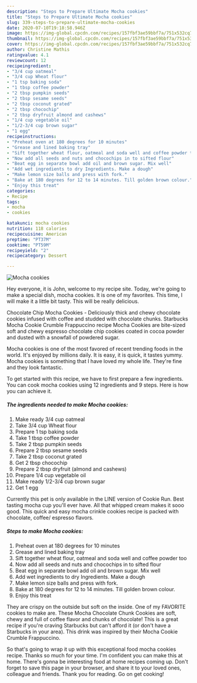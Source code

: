 ```yaml
---
description: "Steps to Prepare Ultimate Mocha cookies"
title: "Steps to Prepare Ultimate Mocha cookies"
slug: 339-steps-to-prepare-ultimate-mocha-cookies
date: 2020-07-10T19:18:58.946Z
image: https://img-global.cpcdn.com/recipes/157fbf3ae59bbf7a/751x532cq70/mocha-cookies-recipe-main-photo.jpg
thumbnail: https://img-global.cpcdn.com/recipes/157fbf3ae59bbf7a/751x532cq70/mocha-cookies-recipe-main-photo.jpg
cover: https://img-global.cpcdn.com/recipes/157fbf3ae59bbf7a/751x532cq70/mocha-cookies-recipe-main-photo.jpg
author: Christine Mathis
ratingvalue: 4.1
reviewcount: 12
recipeingredient:
- "3/4 cup oatmeal"
- "3/4 cup Wheat flour"
- "1 tsp baking soda"
- "1 tbsp coffee powder"
- "2 tbsp pumpkin seeds"
- "2 tbsp sesame seeds"
- "2 tbsp coconut grated"
- "2 tbsp chocochip"
- "2 tbsp dryfruit almond and cashews"
- "1/4 cup vegetable oil"
- "1/2-3/4 cup brown sugar"
- "1 egg"
recipeinstructions:
- "Preheat oven at 180 degrees for 10 minutes"
- "Grease and lined baking tray"
- "Sift together wheat flour, oatmeal and soda well and coffee powder too"
- "Now add all seeds and nuts and chocochips in to sifted flour"
- "Beat egg in separate bowl add oil and brown sugar. Mix well"
- "Add wet ingredients to dry Ingredients. Make a dough"
- "Make lemon size balls and press with fork."
- "Bake at 180 degrees for 12 to 14 minutes. Till golden brown colour."
- "Enjoy this treat"
categories:
- Recipe
tags:
- mocha
- cookies

katakunci: mocha cookies 
nutrition: 118 calories
recipecuisine: American
preptime: "PT37M"
cooktime: "PT59M"
recipeyield: "2"
recipecategory: Dessert

---
```



![Mocha cookies](https://img-global.cpcdn.com/recipes/157fbf3ae59bbf7a/751x532cq70/mocha-cookies-recipe-main-photo.jpg)

Hey everyone, it is John, welcome to my recipe site. Today, we're going to make a special dish, mocha cookies. It is one of my favorites. This time, I will make it a little bit tasty. This will be really delicious.

Chocolate Chip Mocha Cookies - Deliciously thick and chewy chocolate cookies infused with coffee and studded with chocolate chunks. Starbucks Mocha Cookie Crumble Frappuccino recipe Mocha Cookies are bite-sized soft and chewy espresso chocolate chip cookies coated in cocoa powder and dusted with a snowfall of powdered sugar.

Mocha cookies is one of the most favored of recent trending foods in the world. It's enjoyed by millions daily. It is easy, it is quick, it tastes yummy. Mocha cookies is something that I have loved my whole life. They're fine and they look fantastic.


To get started with this recipe, we have to first prepare a few ingredients. You can cook mocha cookies using 12 ingredients and 9 steps. Here is how you can achieve it.

<!--inarticleads1-->

##### The ingredients needed to make Mocha cookies:

1. Make ready 3/4 cup oatmeal
1. Take 3/4 cup Wheat flour
1. Prepare 1 tsp baking soda
1. Take 1 tbsp coffee powder
1. Take 2 tbsp pumpkin seeds
1. Prepare 2 tbsp sesame seeds
1. Take 2 tbsp coconut grated
1. Get 2 tbsp chocochip
1. Prepare 2 tbsp dryfruit (almond and cashews)
1. Prepare 1/4 cup vegetable oil
1. Make ready 1/2-3/4 cup brown sugar
1. Get 1 egg


Currently this pet is only available in the LINE version of Cookie Run. Best tasting mocha cup you&#39;ll ever have. All that whipped cream makes it sooo good. This quick and easy mocha crinkle cookies recipe is packed with chocolate, coffee/ espresso flavors. 

<!--inarticleads2-->

##### Steps to make Mocha cookies:

1. Preheat oven at 180 degrees for 10 minutes
1. Grease and lined baking tray
1. Sift together wheat flour, oatmeal and soda well and coffee powder too
1. Now add all seeds and nuts and chocochips in to sifted flour
1. Beat egg in separate bowl add oil and brown sugar. Mix well
1. Add wet ingredients to dry Ingredients. Make a dough
1. Make lemon size balls and press with fork.
1. Bake at 180 degrees for 12 to 14 minutes. Till golden brown colour.
1. Enjoy this treat


They are crispy on the outside but soft on the inside. One of my FAVORITE cookies to make are. These Mocha Chocolate Chunk Cookies are soft, chewy and full of coffee flavor and chunks of chocolate! This is a great recipe if you&#39;re craving Starbucks but can&#39;t afford it (or don&#39;t have a Starbucks in your area). This drink was inspired by their Mocha Cookie Crumble Frappuccino. 

So that's going to wrap it up with this exceptional food mocha cookies recipe. Thanks so much for your time. I'm confident you can make this at home. There's gonna be interesting food at home recipes coming up. Don't forget to save this page in your browser, and share it to your loved ones, colleague and friends. Thank you for reading. Go on get cooking!
